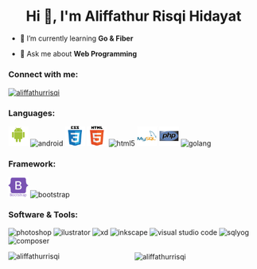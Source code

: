 <h1 align="center">Hi 👋, I'm Aliffathur Risqi Hidayat</h1>
<!-- <h3 align="center">I'm currently studying mobile development, especially Flutter.</h3> -->

- 🌱 I’m currently learning **Go & Fiber**

- 💬 Ask me about **Web Programming**

<h3 align="left">Connect with me:</h3>
<p align="left">
<a href="https://linkedin.com/in/aliffathurrisqi" target="blank"><img align="center" src="https://raw.githubusercontent.com/rahuldkjain/github-profile-readme-generator/master/src/images/icons/Social/linked-in-alt.svg" alt="aliffathurrisqi" height="30" width="40" /></a>
</p>

<h3 align="left">Languages:</h3>
<p align="left">
<img src="https://raw.githubusercontent.com/devicons/devicon/master/icons/android/android-original-wordmark.svg" alt="android" width="40" height="40"/> 
<img src="https://cdn.worldvectorlogo.com/logos/kotlin-1.svg" alt="android" width="40" height="40"/> 
<img src="https://raw.githubusercontent.com/devicons/devicon/master/icons/css3/css3-original-wordmark.svg" alt="css3" width="40" height="40"/> 
<img src="https://raw.githubusercontent.com/devicons/devicon/master/icons/html5/html5-original-wordmark.svg" alt="html5" width="40" height="40"/>
<img src="https://cdn.worldvectorlogo.com/logos/javascript-1.svg" alt="html5" width="40" height="40"/>
<img src="https://raw.githubusercontent.com/devicons/devicon/master/icons/mysql/mysql-original-wordmark.svg" alt="mysql" width="40" height="40"/>
<img src="https://raw.githubusercontent.com/devicons/devicon/master/icons/php/php-original.svg" alt="php" width="40" height="40"/>
<img src="https://cdn.worldvectorlogo.com/logos/golang-1.svg" alt="golang" width="40" height="40"/>
</p>
<h3 align="left">Framework:</h3>
<p align="left">
<img src="https://raw.githubusercontent.com/devicons/devicon/master/icons/bootstrap/bootstrap-plain-wordmark.svg" alt="bootstrap" width="40" height="40"/> 
<img src="https://cdn.worldvectorlogo.com/logos/laravel-2.svg" alt="bootstrap" width="40" height="40"/> 
</p>

<h3 align="left">Software & Tools:</h3>
<p align="left">
<img src="https://cdn.worldvectorlogo.com/logos/adobe-photoshop-2.svg" alt="photoshop" width="40" height="40"/>
<img src="https://cdn.worldvectorlogo.com/logos/adobe-illustrator-cc-2019.svg" alt="ilustrator" width="40" height="40"/>
<img src="https://cdn.worldvectorlogo.com/logos/adobe-xd.svg" alt="xd" width="40" height="40"/>
<img src="https://itsubuntu.com/wp-content/uploads/2019/01/install-inkscape-linux.png" alt="inkscape" width="40" height="40"/>
<img src="https://cdn.worldvectorlogo.com/logos/visual-studio-code-1.svg" alt="visual studio code" width="40" height="40"/>
<img src="https://images.g2crowd.com/uploads/product/image/large_detail/large_detail_0f3c2e06516704a6a902831d7e2f1de9/sqlyog.png" alt="sqlyog" width="40" height="40"/>
<img src="https://cdn.worldvectorlogo.com/logos/composer.svg" alt="composer" width="40" height="40"/>
</p>

<center>
<p><img align="left" src="https://github-readme-stats.vercel.app/api/top-langs?username=aliffathurrisqi&show_icons=true&theme=dark&locale=en&layout=compact" alt="aliffathurrisqi" /></p>

<p>&nbsp;<img align="center" src="https://github-readme-stats.vercel.app/api?username=aliffathurrisqi&show_icons=true&theme=dark&locale=en" alt="aliffathurrisqi" /></p>
</center>
